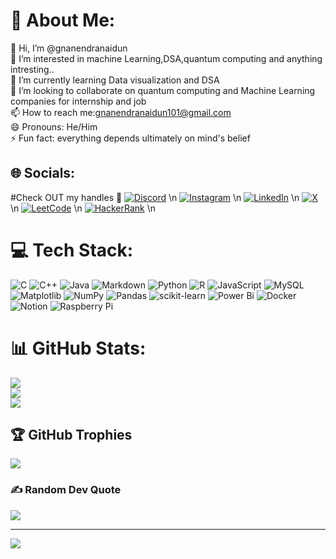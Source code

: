 # 💫 About Me:
👋 Hi, I’m @gnanendranaidun<br>👀 I’m interested in machine Learning,DSA,quantum computing and anything intresting..<br>🌱 I’m currently learning Data visualization and DSA<br>💞️ I’m looking to collaborate on quantum computing and Machine Learning companies for internship and job<br>📫 How to reach me:gnanendranaidun101@gmail.com<br>😄 Pronouns: He/Him<br>⚡ Fun fact: everything depends ultimately on mind's belief


## 🌐 Socials:
#Check OUT my handles 🙂
[![Discord](https://img.shields.io/badge/Discord-%237289DA.svg?logo=discord&logoColor=white)](https://discord.gg/gnanu101_66100) \n
[![Instagram](https://img.shields.io/badge/Instagram-%23E4405F.svg?logo=Instagram&logoColor=white)](https://instagram.com/gnanendranaidun) \n
[![LinkedIn](https://img.shields.io/badge/LinkedIn-%230077B5.svg?logo=linkedin&logoColor=white)](https://www.linkedin.com/in/gnanendranaidun/) \n
[![X](https://img.shields.io/badge/X-black.svg?logo=X&logoColor=white)](https://x.com/GnanendraN87881) \n
[![LeetCode](https://img.shields.io/badge/LeetCode-%23FFA116.svg?logo=leetcode&logoColor=white)](https://leetcode.com/u/gnanuqubit/) \n
[![HackerRank](https://img.shields.io/badge/HackerRank-%232EC866.svg?logo=hackerrank&logoColor=white)](https://www.hackerrank.com/profile/gnanendranaidun1) \n


# 💻 Tech Stack:
![C](https://img.shields.io/badge/c-%2300599C.svg?style=for-the-badge&logo=c&logoColor=white) ![C++](https://img.shields.io/badge/c++-%2300599C.svg?style=for-the-badge&logo=c%2B%2B&logoColor=white) ![Java](https://img.shields.io/badge/java-%23ED8B00.svg?style=for-the-badge&logo=openjdk&logoColor=white) ![Markdown](https://img.shields.io/badge/markdown-%23000000.svg?style=for-the-badge&logo=markdown&logoColor=white) ![Python](https://img.shields.io/badge/python-3670A0?style=for-the-badge&logo=python&logoColor=ffdd54) ![R](https://img.shields.io/badge/r-%23276DC3.svg?style=for-the-badge&logo=r&logoColor=white) ![JavaScript](https://img.shields.io/badge/javascript-%23323330.svg?style=for-the-badge&logo=javascript&logoColor=%23F7DF1E) ![MySQL](https://img.shields.io/badge/mysql-4479A1.svg?style=for-the-badge&logo=mysql&logoColor=white) ![Matplotlib](https://img.shields.io/badge/Matplotlib-%23ffffff.svg?style=for-the-badge&logo=Matplotlib&logoColor=black) ![NumPy](https://img.shields.io/badge/numpy-%23013243.svg?style=for-the-badge&logo=numpy&logoColor=white) ![Pandas](https://img.shields.io/badge/pandas-%23150458.svg?style=for-the-badge&logo=pandas&logoColor=white) ![scikit-learn](https://img.shields.io/badge/scikit--learn-%23F7931E.svg?style=for-the-badge&logo=scikit-learn&logoColor=white) ![Power Bi](https://img.shields.io/badge/power_bi-F2C811?style=for-the-badge&logo=powerbi&logoColor=black) ![Docker](https://img.shields.io/badge/docker-%230db7ed.svg?style=for-the-badge&logo=docker&logoColor=white) ![Notion](https://img.shields.io/badge/Notion-%23000000.svg?style=for-the-badge&logo=notion&logoColor=white) ![Raspberry Pi](https://img.shields.io/badge/-RaspberryPi-C51A4A?style=for-the-badge&logo=Raspberry-Pi)
# 📊 GitHub Stats:
![](https://github-readme-stats.vercel.app/api?username=gnanendranaidun&theme=dark&hide_border=false&include_all_commits=true&count_private=true)<br/>
![](https://github-readme-streak-stats.herokuapp.com/?user=gnanendranaidun&theme=dark&hide_border=false)<br/>
![](https://github-readme-stats.vercel.app/api/top-langs/?username=gnanendranaidun&theme=dark&hide_border=false&include_all_commits=true&count_private=true&layout=compact)

## 🏆 GitHub Trophies
![](https://github-profile-trophy.vercel.app/?username=gnanendranaidun&theme=radical&no-frame=false&no-bg=false&margin-w=4)

### ✍️ Random Dev Quote
![](https://quotes-github-readme.vercel.app/api?type=horizontal&theme=tokyonight)

---
[![](https://visitcount.itsvg.in/api?id=gnanendranaidun&icon=5&color=0)](https://visitcount.itsvg.in)

<!-- Proudly created with GPRM ( https://gprm.itsvg.in ) -->
